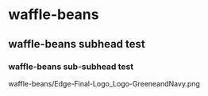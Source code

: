 # waffle-beans

## waffle-beans subhead test

### waffle-beans sub-subhead test

waffle-beans/Edge-Final-Logo_Logo-GreeneandNavy.png
